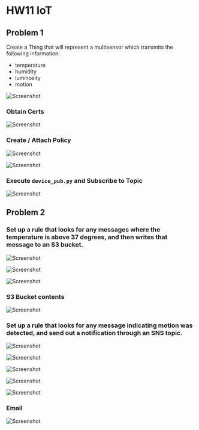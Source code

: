 # HW11 IoT

## Problem 1
Create a Thing that will represent a multisensor which transmits the following information:
- temperature
- humidity
- luminosity
- motion

![Screenshot](img/1.png?raw=true "Screenshot")

### Obtain Certs

![Screenshot](img/2.png?raw=true "Screenshot")

### Create / Attach Policy

![Screenshot](img/3.png?raw=true "Screenshot")

![Screenshot](img/4.png?raw=true "Screenshot")

### Execute ```device_pub.py``` and Subscribe to Topic

![Screenshot](img/7.png?raw=true "Screenshot")


## Problem 2

### Set up a rule that looks for any messages where the temperature is above 37 degrees, and then writes that message to an S3 bucket.

![Screenshot](img/8.png?raw=true "Screenshot")

![Screenshot](img/9.png?raw=true "Screenshot")

![Screenshot](img/10.png?raw=true "Screenshot")

### S3 Bucket contents

![Screenshot](img/11.png?raw=true "Screenshot")


### Set up a rule that looks for any message indicating motion was detected, and send out a notification through an SNS topic.

![Screenshot](img/12.png?raw=true "Screenshot")

![Screenshot](img/13.png?raw=true "Screenshot")

![Screenshot](img/14.png?raw=true "Screenshot")

![Screenshot](img/15.png?raw=true "Screenshot")

![Screenshot](img/16.png?raw=true "Screenshot")

### Email

![Screenshot](img/17.png?raw=true "Screenshot")
